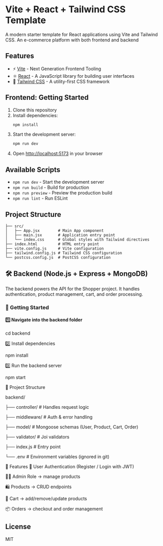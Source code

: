 # Vite + React + Tailwind CSS Template

A modern starter template for React applications using Vite and Tailwind CSS.
An e-commerce platform with both frontend and backend

## Features

- ⚡️ [Vite](https://vitejs.dev/) - Next Generation Frontend Tooling
- ⚛️ [React](https://reactjs.org/) - A JavaScript library for building user interfaces
- 🎨 [Tailwind CSS](https://tailwindcss.com/) - A utility-first CSS framework

## Frontend: Getting Started

1. Clone this repository
2. Install dependencies:
   ```bash
   npm install
   ```
3. Start the development server:
   ```bash
   npm run dev
   ```
4. Open [http://localhost:5173](http://localhost:5173) in your browser

## Available Scripts

- `npm run dev` - Start the development server
- `npm run build` - Build for production
- `npm run preview` - Preview the production build
- `npm run lint` - Run ESLint

## Project Structure

```
├── src/
│   ├── App.jsx        # Main App component
│   ├── main.jsx       # Application entry point
│   └── index.css      # Global styles with Tailwind directives
├── index.html         # HTML entry point
├── vite.config.js     # Vite configuration
├── tailwind.config.js # Tailwind CSS configuration
└── postcss.config.js  # PostCSS configuration
```
## 🛠️ Backend (Node.js + Express + MongoDB)

The backend powers the API for the Shopper project. It handles authentication, product management, cart, and order processing.

### 🚀 Getting Started

#### 1️⃣ Navigate into the backend folder

cd backend

2️⃣ Install dependencies

npm install

3️⃣ Run the backend server

npm start

📂 Project Structure

backend/

├──  controller/     # Handles request logic

├──  middleware/     # Auth & error handling

├──  model/          # Mongoose schemas (User, Product, Cart, Order)

├──  validator/      # Joi validators

├──  index.js        # Entry point

└──  .env            # Environment variables (ignored in git)

🔑 Features
🔑 User Authentication (Register / Login with JWT)

👨‍💼 Admin Role → manage products

🛍️ Products → CRUD endpoints

🛒 Cart → add/remove/update products

📦 Orders → checkout and order management

## License

MIT 
